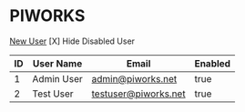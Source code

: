 # PIWORKS

[New User](NewUserPage)  [X] Hide Disabled User

ID | User Name | Email | Enabled
------------ | ------------- | ------------- | -------------
1 | Admin User| admin@piworks.net |true
2 | Test User| testuser@piworks.net  | true


